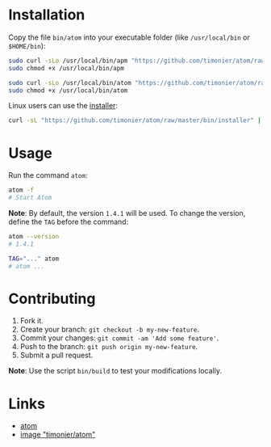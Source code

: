 # Installation

Copy the file `bin/atom` into your executable folder (like `/usr/local/bin` or `$HOME/bin`):

```bash
sudo curl -sLo /usr/local/bin/apm "https://github.com/timonier/atom/raw/master/bin/apm"
sudo chmod +x /usr/local/bin/apm

sudo curl -sLo /usr/local/bin/atom "https://github.com/timonier/atom/raw/master/bin/atom"
sudo chmod +x /usr/local/bin/atom
```

Linux users can use the [installer](https://github.com/timonier/atom/blob/master/bin/installer):

```bash
curl -sL "https://github.com/timonier/atom/raw/master/bin/installer" | sudo bash -s install
```

# Usage

Run the command `atom`:

```bash
atom -f
# Start Atom
```

__Note__: By default, the version `1.4.1` will be used. To change the version, define the `TAG` before the command:

```bash
atom --version
# 1.4.1

TAG="..." atom
# atom ...
```

# Contributing

1. Fork it.
2. Create your branch: `git checkout -b my-new-feature`.
3. Commit your changes: `git commit -am 'Add some feature'`.
4. Push to the branch: `git push origin my-new-feature`.
5. Submit a pull request.

__Note__: Use the script `bin/build` to test your modifications locally.

# Links

* [atom](https://atom.io/)
* [image "timonier/atom"](https://hub.docker.com/r/timonier/atom/)

